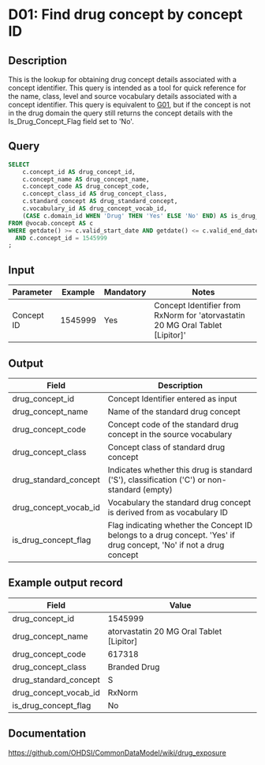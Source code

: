 <!---
Group:drug
Name:D01 Find drug concept by concept ID
Author:Patrick Ryan
CDM Version: 5.3
-->

# D01: Find drug concept by concept ID

## Description
This is the lookup for obtaining drug concept details associated with a concept identifier. This query is intended as a tool for quick reference for the name, class, level and source vocabulary details associated with a concept identifier.
This query is equivalent to  [G01](http://vocabqueries.omop.org/general-queries/g1), but if the concept is not in the drug domain the query still returns the concept details with the Is_Drug_Concept_Flag field set to 'No'.

## Query
```sql
SELECT 
    c.concept_id AS drug_concept_id,
    c.concept_name AS drug_concept_name,
    c.concept_code AS drug_concept_code,
    c.concept_class_id AS drug_concept_class,
    c.standard_concept AS drug_standard_concept,
    c.vocabulary_id AS drug_concept_vocab_id,
    (CASE c.domain_id WHEN 'Drug' THEN 'Yes' ELSE 'No' END) AS is_drug_concept_flag
FROM @vocab.concept AS c
WHERE getdate() >= c.valid_start_date AND getdate() <= c.valid_end_date 
  AND c.concept_id = 1545999
;
```

## Input

| Parameter |  Example |  Mandatory |  Notes |
| --- | --- | --- | --- |
|  Concept ID |  1545999 |  Yes | Concept Identifier from RxNorm for 'atorvastatin 20 MG Oral Tablet [Lipitor]' |

## Output

| Field |  Description |
| --- | --- |
|  drug_concept_id |  Concept Identifier entered as input |
|  drug_concept_name |  Name of the standard drug concept |
|  drug_concept_code |  Concept code of the standard drug concept in the source vocabulary |
|  drug_concept_class |  Concept class of standard drug concept |
|  drug_standard_concept |  Indicates whether this drug is standard ('S'), classification ('C') or non-standard (empty) |
|  drug_concept_vocab_id |  Vocabulary the standard drug concept is derived from as vocabulary ID |
|  is_drug_concept_flag |  Flag indicating whether the Concept ID belongs to a drug concept. 'Yes' if drug concept, 'No' if not a drug concept |

## Example output record

| Field |  Value |
| --- | --- |
|  drug_concept_id |  1545999 |
|  drug_concept_name |  atorvastatin 20 MG Oral Tablet [Lipitor] |
|  drug_concept_code |  617318 |
|  drug_concept_class |  Branded Drug |
|  drug_standard_concept |  S |
|  drug_concept_vocab_id |  RxNorm |
|  is_drug_concept_flag |  No |

## Documentation
https://github.com/OHDSI/CommonDataModel/wiki/drug_exposure
